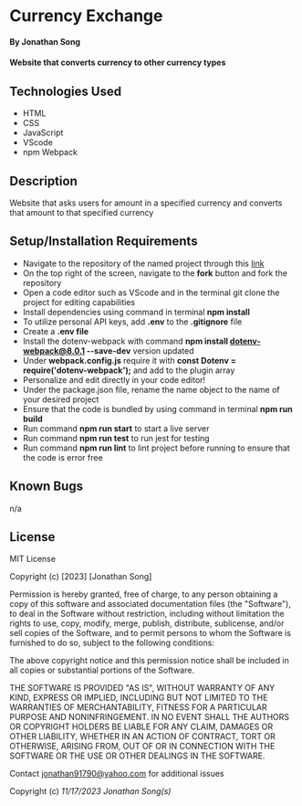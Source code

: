 # Currency Exchange

#### By Jonathan Song

#### Website that converts currency to other currency types

## Technologies Used

* HTML
* CSS
* JavaScript
* VScode
* npm Webpack

## Description
Website that asks users for amount in a specified currency and converts that amount to that specified currency


## Setup/Installation Requirements

* Navigate to the repository of the named project through this [link](https://github.com/boboflofo/pizza-parlor.git)
* On the top right of the screen, navigate to the **fork** button and fork the repository
* Open a code editor such as VScode and in the terminal git clone the project for editing capabilities
* Install dependencies using command in terminal **npm install**
* To utilize personal API keys, add **.env** to the **.gitignore** file
* Create a **.env file**
* Install the dotenv-webpack with command **npm install dotenv-webpack@8.0.1 --save-dev** version updated
* Under **webpack.config.js** require it with **const Dotenv = require('dotenv-webpack');** and add to the plugin array
* Personalize and edit directly in your code editor!
* Under the package.json file, rename the name object to the name of your desired project
* Ensure that the code is bundled by using command in terminal **npm run build**
* Run command **npm run start** to start a live server
* Run command **npm run test** to run jest for testing 
* Run command **npm run lint** to lint project before running to ensure that the code is error free



## Known Bugs
n/a

## License
MIT License

Copyright (c) [2023] [Jonathan Song]

Permission is hereby granted, free of charge, to any person obtaining a copy
of this software and associated documentation files (the "Software"), to deal
in the Software without restriction, including without limitation the rights
to use, copy, modify, merge, publish, distribute, sublicense, and/or sell
copies of the Software, and to permit persons to whom the Software is
furnished to do so, subject to the following conditions:

The above copyright notice and this permission notice shall be included in all
copies or substantial portions of the Software.

THE SOFTWARE IS PROVIDED "AS IS", WITHOUT WARRANTY OF ANY KIND, EXPRESS OR
IMPLIED, INCLUDING BUT NOT LIMITED TO THE WARRANTIES OF MERCHANTABILITY,
FITNESS FOR A PARTICULAR PURPOSE AND NONINFRINGEMENT. IN NO EVENT SHALL THE
AUTHORS OR COPYRIGHT HOLDERS BE LIABLE FOR ANY CLAIM, DAMAGES OR OTHER
LIABILITY, WHETHER IN AN ACTION OF CONTRACT, TORT OR OTHERWISE, ARISING FROM,
OUT OF OR IN CONNECTION WITH THE SOFTWARE OR THE USE OR OTHER DEALINGS IN THE
SOFTWARE.

Contact jonathan91790@yahoo.com for additional issues


Copyright (c) _11/17/2023_ _Jonathan Song(s)_